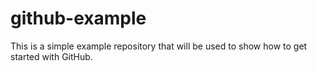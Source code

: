 # github-example
This is a simple example repository that will be used to show how to get started with GitHub.
